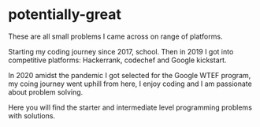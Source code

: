 # potentially-great
These are all small problems I came across on range of platforms.

Starting my coding journey since 2017, school. Then in 2019 I got into competitive platforms: Hackerrank, codechef and Google kickstart.

In 2020 amidst the pandemic I got selected for the Google WTEF program, my coing journey went uphill from here, I enjoy coding and I am passionate about problem solving. 

Here you will find the starter and intermediate level programming problems with solutions. 
